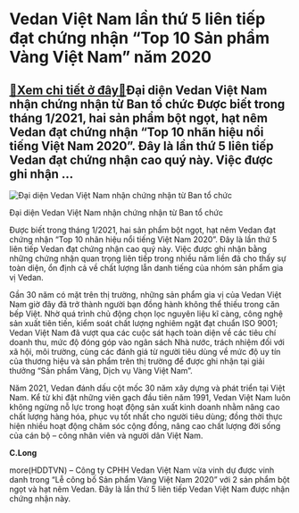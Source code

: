 Vedan Việt Nam lần thứ 5 liên tiếp đạt chứng nhận “Top 10 Sản phẩm Vàng Việt Nam” năm 2020
==========================================================================================

[:gift:Xem chi tiết ở đây:gift:](https://hddtvn.com/vedan-viet-nam-lan-thu-5-lien-tiep-dat-chung-nhan-top-10-san-pham-vang-viet-nam-nam-2020/)Đại diện Vedan Việt Nam nhận chứng nhận từ Ban tổ chức Được biết trong tháng 1/2021, hai sản phẩm bột ngọt, hạt nêm Vedan đạt chứng nhận “Top 10 nhãn hiệu nổi tiếng Việt Nam 2020”. Đây là lần thứ 5 liên tiếp Vedan đạt chứng nhận cao quý này. Việc được ghi nhận …
--------------------------------------------------------------------------------------------------------------------------------------------------------------------------------------------------------------------------------------------------------------------------





![Đại diện Vedan Việt Nam nhận chứng nhận từ Ban tổ chức](https://hddtvn.com/wp-content/uploads/2021/01/2703_YYi_diYn_Vedan_ViYt_Nam_nhYn_chYng_nhYn_tY_Ban_tY_chYc.jpg "Đại diện Vedan Việt Nam nhận chứng nhận từ Ban tổ chức")


Đại diện Vedan Việt Nam nhận chứng nhận từ Ban tổ chức



Được biết trong tháng 1/2021, hai sản phẩm bột ngọt, hạt nêm Vedan đạt chứng nhận “Top 10 nhãn hiệu nổi tiếng Việt Nam 2020”. Đây là lần thứ 5 liên tiếp Vedan đạt chứng nhận cao quý này. Việc được ghi nhận bằng những chứng nhận quan trọng liên tiếp trong nhiều năm liền đã cho thấy sự toàn diện, ổn định cả về chất lượng lẫn danh tiếng của nhóm sản phẩm gia vị Vedan.


Gần 30 năm có mặt trên thị trường, những sản phẩm gia vị của Vedan Việt Nam giờ đây đã trở thành người bạn đồng hành không thể thiếu trong căn bếp Việt. Nhờ quá trình chủ động chọn lọc nguyên liệu kĩ càng, công nghệ sản xuất tiên tiến, kiểm soát chất lượng nghiêm ngặt đạt chuẩn ISO 9001; Vedan Việt Nam đã vượt qua các cuộc sát hạch toàn diện về các tiêu chí doanh thu, mức độ đóng góp vào ngân sách Nhà nước, trách nhiệm đối với xã hội, môi trường, cùng các đánh giá từ người tiêu dùng về mức độ uy tín của thương hiệu và sản phẩm trên thị trường để được ghi nhận tại giải thưởng “Sản phẩm Vàng, Dịch vụ Vàng Việt Nam”.


Năm 2021, Vedan đánh dấu cột mốc 30 năm xây dựng và phát triển tại Việt Nam. Kể từ khi đặt những viên gạch đầu tiên năm 1991, Vedan Việt Nam luôn không ngừng nỗ lực trong hoạt động sản xuất kinh doanh nhằm nâng cao chất lượng hàng hóa, phục vụ tốt nhất cho người tiêu dùng; đồng thời thực hiện nhiều hoạt động chăm sóc cộng đồng, nâng cao chất lượng đời sống của cán bộ – công nhân viên và người dân Việt Nam.




**C.Long**



more(HDDTVN) – Công ty CPHH Vedan Việt Nam vừa vinh dự được vinh danh trong “Lễ công bố Sản phẩm Vàng Việt Nam 2020” với 2 sản phẩm bột ngọt và hạt nêm Vedan. Đây là lần thứ 5 liên tiếp Vedan Việt Nam được nhận chứng nhận này.

